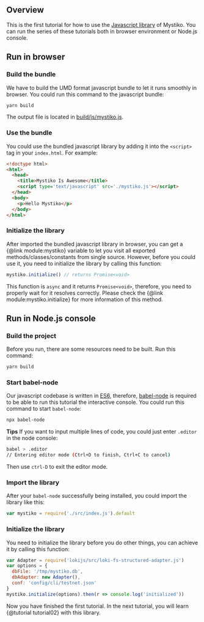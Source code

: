 ## Overview
This is the first tutorial for how to use the [Javascript library](/src) of Mystiko. You can run the series of
these tutorials both in browser environment or Node.js console.

## Run in browser
### Build the bundle
We have to build the UMD format javascript bundle to let it runs smoothly in browser. You could run this command to the
javascript bundle:

```bash
yarn build
```

The output file is located in [build/js/mystiko.js](/build/js/mystiko.js).

### Use the bundle
You could use the bundled javascript library by adding it into the `<script>` tag in your `index.html`. For example:

```html
<!doctype html>
<html>
  <head>
    <title>Mystiko Is Awesome</title>
    <script type='text/javascript' src='./mystiko.js'></script>
  </head>
  <body>
    <p>Hello Mystiko</p>
  </body>
</html>
```

### Initialize the library
After imported the bundled javascript library in browser,
you can get a {@link module:mystiko} variable to let you visit all
exported methods/classes/constants from single source. However, before you could use it, you need to initialize the
library by calling this function:

```javascript
mystiko.initialize() // returns Promise<void>
```

This function is `async` and it returns `Promise<void>`, therefore, you need to properly wait for it resolves correctly.
Please check the {@link module:mystiko.initialize} for more information of this method.

## Run in Node.js console
### Build the project
Before you run, there are some resources need to be built. Run this command:

```bash
yarn build
```

### Start babel-node
Our javascript codebase is written in [ES6](https://www.w3schools.com/js/js_es6.asp),
therefore, [babel-node](https://babeljs.io/docs/en/babel-node) is required to be able to run this tutorial
the interactive console. You could run this command to start `babel-node`:

```bash
npx babel-node
```

**Tips** If you want to input multiple lines of code, you could just enter `.editor` in the node console:

```bash
babel > .editor
// Entering editor mode (Ctrl+D to finish, Ctrl+C to cancel)
```
Then use `ctrl-D` to exit the editor mode.

### Import the library
After your `babel-node` successfully being installed, you could import the library like this:

```javascript
var mystiko = require('./src/index.js').default
```

### Initialize the library
You need to initialize the library before you do other things, you can achieve it by calling this function:

```javascript
var Adapter = require('lokijs/src/loki-fs-structured-adapter.js')
var options = {
  dbFile: '/tmp/mystiko.db',
  dbAdapter: new Adapter(),
  conf: 'config/cli/testnet.json'
}
mystiko.initialize(options).then(r => console.log('initialized'))
```

Now you have finished the first tutorial. In the next tutorial, you will learn
{@tutorial tutorial02} with this library.
